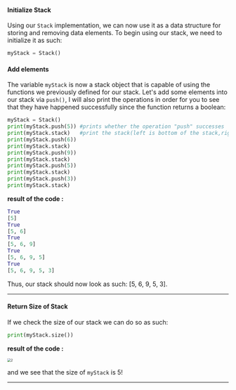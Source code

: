 #### Initialize Stack

Using our `Stack` implementation, we can now use it as a data structure for storing and removing data elements. To begin using our stack, we need to initialize it as such:

```python
myStack = Stack()
```

#### Add elements

The variable `myStack` is now a stack object that is capable of using the functions we previously defined for our stack. Let's add some elements into our stack via `push()`, I will also print the operations in order for you to see that they have happened successfully since the function returns a boolean:

```python
myStack = Stack()
print(myStack.push(5)) #prints whether the operation "push" successes
print(myStack.stack)   #print the stack(left is bottom of the stack,right is the top of stack)
print(myStack.push(6)) 
print(myStack.stack)
print(myStack.push(9)) 
print(myStack.stack)
print(myStack.push(5)) 
print(myStack.stack)
print(myStack.push(3)) 
print(myStack.stack)
```
  
**result of the code :**

```python
True
[5]
True
[5, 6]
True
[5, 6, 9]
True
[5, 6, 9, 5]
True
[5, 6, 9, 5, 3]
```

Thus, our stack should now look as such: [5, 6, 9, 5, 3].

---

#### Return Size of Stack

If we check the size of our stack we can do so as such:

```python
print(myStack.size())   
```

**result of the code :**

<img src="https://projectbit.s3-us-west-1.amazonaws.com/darlene/labs/stacks2.jpg" alt="2" style="zoom:50%;" />

and we see that the size of `myStack` is 5!

---


